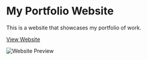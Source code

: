 # My Portfolio Website

This is a website that showcases my portfolio of work.

[View Website](http://www.example.com)

![Website Preview](http://www.example.com/preview.png)



